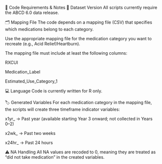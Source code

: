 📌 Code Requirements & Notes
📂 Dataset Version
All scripts currently require the ABCD 6.0 data release.

🗂️ Mapping File
The code depends on a mapping file (CSV) that specifies which medications belong to each category.

Use the appropriate mapping file for the medication category you want to recreate (e.g., Acid Relief/Heartburn).

The mapping file must include at least the following columns:

RXCUI

Medication_Label

Estimated_Use_Category_1

💻 Language
Code is currently written for R only.

🏷️ Generated Variables
For each medication category in the mapping file, the scripts will create three timeframe indicator variables:

x1yr_ → Past year (available starting Year 3 onward; not collected in Years 0–2)

x2wk_ → Past two weeks

x24hr_ → Past 24 hours

⚠️ NA Handling
All NA values are recoded to 0, meaning they are treated as “did not take medication” in the created variables.
